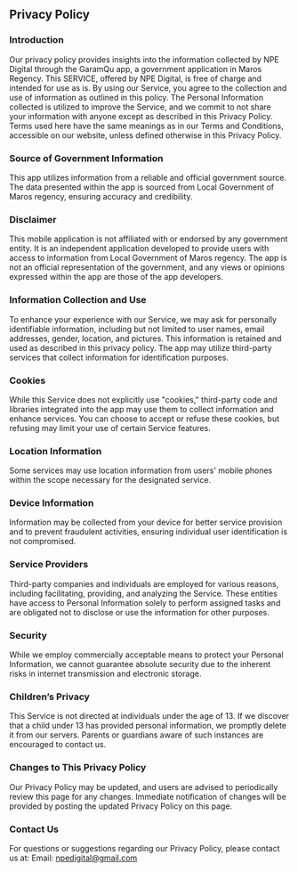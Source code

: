 ## Privacy Policy

### Introduction
Our privacy policy provides insights into the information collected by NPE Digital through the GaramQu app, a government application in Maros Regency. This SERVICE, offered by NPE Digital, is free of charge and intended for use as is. By using our Service, you agree to the collection and use of information as outlined in this policy. The Personal Information collected is utilized to improve the Service, and we commit to not share your information with anyone except as described in this Privacy Policy. Terms used here have the same meanings as in our Terms and Conditions, accessible on our website, unless defined otherwise in this Privacy Policy.

### Source of Government Information
This app utilizes information from a reliable and official government source. The data presented within the app is sourced from Local Government of Maros regency, ensuring accuracy and credibility.

### Disclaimer
This mobile application is not affiliated with or endorsed by any government entity. It is an independent application developed to provide users with access to information from Local Government of Maros regency. The app is not an official representation of the government, and any views or opinions expressed within the app are those of the app developers.

### Information Collection and Use
To enhance your experience with our Service, we may ask for personally identifiable information, including but not limited to user names, email addresses, gender, location, and pictures. This information is retained and used as described in this privacy policy. The app may utilize third-party services that collect information for identification purposes.

### Cookies
While this Service does not explicitly use "cookies," third-party code and libraries integrated into the app may use them to collect information and enhance services. You can choose to accept or refuse these cookies, but refusing may limit your use of certain Service features.

### Location Information
Some services may use location information from users' mobile phones within the scope necessary for the designated service.

### Device Information
Information may be collected from your device for better service provision and to prevent fraudulent activities, ensuring individual user identification is not compromised.

### Service Providers
Third-party companies and individuals are employed for various reasons, including facilitating, providing, and analyzing the Service. These entities have access to Personal Information solely to perform assigned tasks and are obligated not to disclose or use the information for other purposes.

### Security
While we employ commercially acceptable means to protect your Personal Information, we cannot guarantee absolute security due to the inherent risks in internet transmission and electronic storage.

### Children’s Privacy
This Service is not directed at individuals under the age of 13. If we discover that a child under 13 has provided personal information, we promptly delete it from our servers. Parents or guardians aware of such instances are encouraged to contact us.

### Changes to This Privacy Policy
Our Privacy Policy may be updated, and users are advised to periodically review this page for any changes. Immediate notification of changes will be provided by posting the updated Privacy Policy on this page.

### Contact Us
For questions or suggestions regarding our Privacy Policy, please contact us at:
Email: npedigital@gmail.com
